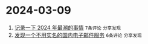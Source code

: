 # 2024-03-09

1. [记录一下 2024 年最潮的事情](https://www.v2ex.com/t/1022020) `7条评论` `分享发现`
1. [发现一个不用实名的国内电子邮件服务](https://www.v2ex.com/t/1022018) `6条评论` `分享发现`
